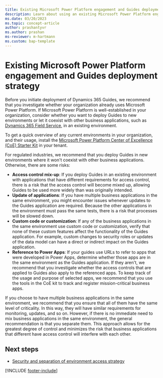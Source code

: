 ```yaml
---
title: Existing Microsoft Power Platform engagement and Guides deployment strategy
description: Learn about using an existing Microsoft Power Platform engagement to deploy Dynamics 365 Guides in a regulated industry.
ms.date: 03/20/2023
ms.topic: concept-article
author: prashantyvr
ms.author: prashan
ms-reviewer: m-hartmann
ms.custom: bap-template
---
```


# Existing Microsoft Power Platform engagement and Guides deployment strategy

Before you initiate deployment of Dynamics 365 Guides, we recommend that you investigate whether your organization already uses Microsoft Power Platform. If Microsoft Power Platform is well-established in your organization, consider whether you want to deploy Guides to new environments or let it coexist with other business applications, such as [Dynamics 365 Field Service](https://dynamics.microsoft.com/field-service/overview/), in an existing environment.

To get a quick overview of any current environments in your organization, and their usage, install the [Microsoft Power Platform Center of Excellence (CoE) Starter Kit](/power-platform/guidance/coe/starter-kit) in your tenant.

For regulated industries, we recommend that you deploy Guides in new environments where it won't coexist with other business applications. Otherwise, there are some risks:

- **Access control mix-up**: If you deploy Guides in an existing environment with applications that have different requirements for access control, there is a risk that the access control will become mixed up, allowing Guides to be used more widely than was originally intended.
- **Update of applications**: If you have multiple business applications in the same environment, you might encounter issues whenever updates to the Guides application are required. Because the other applications in the environment must pass the same tests, there is a risk that processes will be slowed down.
- **Custom code or customization**: If any of the business applications in the same environment use custom code or customization, verify that none of these custom features affect the functionality of the Guides application. For example, custom changes to security roles or updates of the data model can have a direct or indirect impact on the Guides application.
- **Reference to Power Apps**: If your guides use URLs to refer to apps that were developed in Power Apps, determine whether those apps are in the same environment as the Guides application. If they aren't, we recommend that you investigate whether the access controls that are applied to Guides also apply to the referenced apps. To keep track of the usage and purpose of selected apps, we recommend that you use the tools in the CoE kit to track and register mission-critical business apps.

If you choose to have multiple business applications in the same environment, we recommend that you ensure that all of them have the same level of criticality. In this way, they will have similar requirements for monitoring, updates, and so on. However, if there is no immediate need to mix business applications in the same environment, the general recommendation is that you separate them. This approach allows for the greatest degree of control and minimizes the risk that business applications that different have access control will interfere with each other.

## Next steps

- [Security and separation of environment access strategy](strategy-for-security-and-separation-of-environment-access.md)

[!INCLUDE [footer-include](../../includes/footer-banner.md)]

